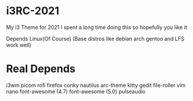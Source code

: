 # i3RC-2021
My i3 Theme for 2021 I spent a long time doing this so hopefully you like it

Depends
Linux(Of Course) (Base distros like debian arch gentoo and LFS work well) 

# Real Depends
i3wm
picom
rofi
firefox
conky
nautilus
arc-theme
kitty
gedit
file-roller
vim
nano
font-awesome (4.7) 
font-awesome (5.0)
pulseaudio



    
